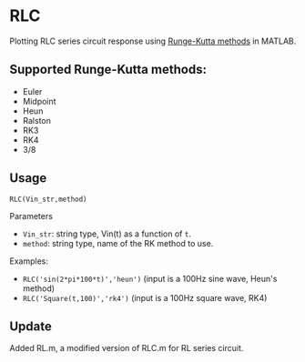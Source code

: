 # RLC
Plotting RLC series circuit response using [Runge-Kutta methods](https://en.wikipedia.org/wiki/Runge%E2%80%93Kutta_methods) in MATLAB.

## Supported Runge-Kutta methods:
- Euler
- Midpoint
- Heun
- Ralston
- RK3
- RK4
- 3/8

## Usage

`RLC(Vin_str,method)`

Parameters
- `Vin_str`: string type, Vin(t) as a function of `t`.
- `method`: string type, name of the RK method to use.

Examples:
- `RLC('sin(2*pi*100*t)','heun')` (input is a 100Hz sine wave, Heun's method)
- `RLC('Square(t,100)','rk4')` (input is a 100Hz square wave, RK4)

## Update
Added RL.m, a modified version of RLC.m for RL series circuit.

